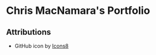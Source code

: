 # Chris MacNamara's Portfolio

## Attributions
- GitHub icon by [Icons8](https://icons8.com/icons/set/github)